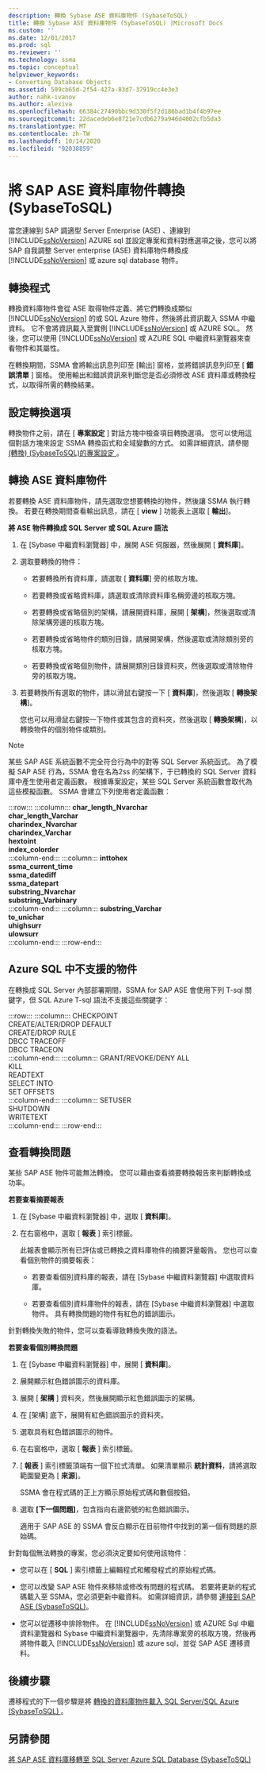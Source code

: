 ```yaml
---
description: 轉換 Sybase ASE 資料庫物件 (SybaseToSQL)
title: 轉換 Sybase ASE 資料庫物件 (SybaseToSQL) |Microsoft Docs
ms.custom: ''
ms.date: 12/01/2017
ms.prod: sql
ms.reviewer: ''
ms.technology: ssma
ms.topic: conceptual
helpviewer_keywords:
- Converting Database Objects
ms.assetid: 509cb65d-2f54-427a-83d7-37919cc4e3e3
author: nahk-ivanov
ms.author: alexiva
ms.openlocfilehash: 66384c27490bbc9d330f5f2d186bad1b4f4b97ee
ms.sourcegitcommit: 22dacedeb6e8721e7cdb6279a946d4002cfb5da3
ms.translationtype: MT
ms.contentlocale: zh-TW
ms.lasthandoff: 10/14/2020
ms.locfileid: "92038859"
---
```

# <a name="converting-sap-ase-database-objects-sybasetosql"></a>將 SAP ASE 資料庫物件轉換 (SybaseToSQL) 
當您連線到 SAP 調適型 Server Enterprise (ASE) 、連線到 [!INCLUDE[ssNoVersion](../../includes/ssnoversion-md.md)] AZURE sql 並設定專案和資料對應選項之後，您可以將 SAP 自我調整 Server enterprise (ASE) 資料庫物件轉換成 [!INCLUDE[ssNoVersion](../../includes/ssnoversion-md.md)] 或 azure sql database 物件。  
  
## <a name="the-conversion-process"></a>轉換程式  
轉換資料庫物件會從 ASE 取得物件定義、將它們轉換成類似 [!INCLUDE[ssNoVersion](../../includes/ssnoversion-md.md)] 的或 SQL Azure 物件，然後將此資訊載入 SSMA 中繼資料。 它不會將資訊載入至實例 [!INCLUDE[ssNoVersion](../../includes/ssnoversion-md.md)] 或 AZURE SQL。 然後，您可以使用 [!INCLUDE[ssNoVersion](../../includes/ssnoversion-md.md)] 或 AZURE SQL 中繼資料瀏覽器來查看物件和其屬性。
  
在轉換期間，SSMA 會將輸出訊息列印至 [輸出] 窗格，並將錯誤訊息列印至 [ **錯誤清單** ] 窗格。 使用輸出和錯誤資訊來判斷您是否必須修改 ASE 資料庫或轉換程式，以取得所需的轉換結果。  
  
## <a name="setting-conversion-options"></a>設定轉換選項  
轉換物件之前，請在 [ **專案設定** ] 對話方塊中檢查項目轉換選項。 您可以使用這個對話方塊來設定 SSMA 轉換函式和全域變數的方式。 如需詳細資訊，請參閱 [&#40;轉換&#41; &#40;SybaseToSQL&#41;的專案設定 ](../../ssma/sybase/project-settings-conversion-sybasetosql.md)。  
  
## <a name="converting-ase-database-objects"></a>轉換 ASE 資料庫物件  
若要轉換 ASE 資料庫物件，請先選取您想要轉換的物件，然後讓 SSMA 執行轉換。 若要在轉換期間查看輸出訊息，請在 [ **view** ] 功能表上選取 [ **輸出**]。  
  
**將 ASE 物件轉換成 SQL Server 或 SQL Azure 語法**  
  
1.  在 [Sybase 中繼資料瀏覽器] 中，展開 ASE 伺服器，然後展開 [ **資料庫**]。  
  
2.  選取要轉換的物件：  
  
    -   若要轉換所有資料庫，請選取 [ **資料庫**] 旁的核取方塊。  
  
    -   若要轉換或省略資料庫，請選取或清除資料庫名稱旁邊的核取方塊。  
  
    -   若要轉換或省略個別的架構，請展開資料庫，展開 [ **架構**]，然後選取或清除架構旁邊的核取方塊。  
  
    -   若要轉換或省略物件的類別目錄，請展開架構，然後選取或清除類別旁的核取方塊。  
  
    -   若要轉換或省略個別物件，請展開類別目錄資料夾，然後選取或清除物件旁的核取方塊。  
  
3.  若要轉換所有選取的物件，請以滑鼠右鍵按一下 [ **資料庫**]，然後選取 [ **轉換架構**]。  
  
    您也可以用滑鼠右鍵按一下物件或其包含的資料夾，然後選取 [ **轉換架構**]，以轉換物件的個別物件或類別。  
  
> [!NOTE]  
> 某些 SAP ASE 系統函數不完全符合行為中的對等 SQL Server 系統函式。 為了模擬 SAP ASE 行為，SSMA 會在名為2ss 的架構下，于已轉換的 SQL Server 資料庫中產生使用者定義函數。 根據專案設定，某些 SQL Server 系統函數會取代為這些模擬函數。 SSMA 會建立下列使用者定義函數：  

:::row:::
    :::column:::
        **char_length_Nvarchar**  
        **char_length_Varchar**  
        **charindex_Nvarchar**  
        **charindex_Varchar**  
        **hextoint**  
        **index_colorder**  
    :::column-end:::
    :::column:::
        **inttohex**  
        **ssma_current_time**  
        **ssma_datediff**  
        **ssma_datepart**  
        **substring_Nvarchar**  
        **substring_Varbinary**  
    :::column-end:::
    :::column:::
        **substring_Varchar**  
        **to_unichar**  
        **uhighsurr**  
        **ulowsurr**  
    :::column-end:::
:::row-end:::

## <a name="objects-not-supported-in-azure-sql"></a>Azure SQL 中不支援的物件  
在轉換成 SQL Server 內部部署期間，SSMA for SAP ASE 會使用下列 T-sql 關鍵字，但 SQL Azure T-sql 語法不支援這些關鍵字：  

:::row:::
    :::column:::
        CHECKPOINT  
        CREATE/ALTER/DROP DEFAULT  
        CREATE/DROP RULE  
        DBCC TRACEOFF  
        DBCC TRACEON  
    :::column-end:::
    :::column:::
        GRANT/REVOKE/DENY ALL  
        KILL  
        READTEXT  
        SELECT INTO  
        SET OFFSETS  
    :::column-end:::
    :::column:::
        SETUSER  
        SHUTDOWN  
        WRITETEXT  
    :::column-end:::
:::row-end:::

## <a name="viewing-conversion-problems"></a>查看轉換問題  
某些 SAP ASE 物件可能無法轉換。 您可以藉由查看摘要轉換報告來判斷轉換成功率。  
  
**若要查看摘要報表**  
  
1.  在 [Sybase 中繼資料瀏覽器] 中，選取 [ **資料庫**]。  
  
2.  在右窗格中，選取 [ **報表** ] 索引標籤。  
  
    此報表會顯示所有已評估或已轉換之資料庫物件的摘要評量報告。 您也可以查看個別物件的摘要報表：  
  
    -   若要查看個別資料庫的報表，請在 [Sybase 中繼資料瀏覽器] 中選取資料庫。  
  
    -   若要查看個別資料庫物件的報表，請在 [Sybase 中繼資料瀏覽器] 中選取物件。 具有轉換問題的物件有紅色的錯誤圖示。  
  
針對轉換失敗的物件，您可以查看導致轉換失敗的語法。  
  
**若要查看個別轉換問題**  
  
1.  在 [Sybase 中繼資料瀏覽器] 中，展開 [ **資料庫**]。  
  
2.  展開顯示紅色錯誤圖示的資料庫。  
  
3.  展開 [ **架構** ] 資料夾，然後展開顯示紅色錯誤圖示的架構。  
  
4.  在 [架構] 底下，展開有紅色錯誤圖示的資料夾。  
  
5.  選取具有紅色錯誤圖示的物件。  
  
6.  在右窗格中，選取 [ **報表** ] 索引標籤。  
  
7.  [ **報表** ] 索引標籤頂端有一個下拉式清單。 如果清單顯示 **統計資料**，請將選取範圍變更為 [ **來源**]。  
  
    SSMA 會在程式碼的正上方顯示原始程式碼和數個按鈕。  
  
8.  選取 **[下一個問題]**，包含指向右邊箭號的紅色錯誤圖示。  
  
    適用于 SAP ASE 的 SSMA 會反白顯示在目前物件中找到的第一個有問題的原始碼。  
  
針對每個無法轉換的專案，您必須決定要如何使用該物件：  
  
-   您可以在 [ **SQL** ] 索引標籤上編輯程式和觸發程式的原始程式碼。  
  
-   您可以改變 SAP ASE 物件來移除或修改有問題的程式碼。 若要將更新的程式碼載入至 SSMA，您必須更新中繼資料。 如需詳細資訊，請參閱 [連接到 SAP ASE &#40;SybaseToSQL&#41;](../../ssma/sybase/connecting-to-sybase-ase-sybasetosql.md)。  
  
-   您可以從遷移中排除物件。 在 [!INCLUDE[ssNoVersion](../../includes/ssnoversion-md.md)] 或 AZURE Sql 中繼資料瀏覽器和 Sybase 中繼資料瀏覽器中，先清除專案旁的核取方塊，然後再將物件載入 [!INCLUDE[ssNoVersion](../../includes/ssnoversion-md.md)] 或 azure sql，並從 SAP ASE 遷移資料。  
  
## <a name="next-steps"></a>後續步驟  
遷移程式的下一個步驟是將 [轉換的資料庫物件載入 SQL Server/SQL Azure (SybaseToSQL) ](./loading-converted-database-objects-into-sql-server-sybasetosql.md)。  
  
## <a name="see-also"></a>另請參閱  
[將 SAP ASE 資料庫移轉至 SQL Server Azure SQL Database &#40;SybaseToSQL&#41;](../../ssma/sybase/migrating-sybase-ase-databases-to-sql-server-azure-sql-db-sybasetosql.md)  
